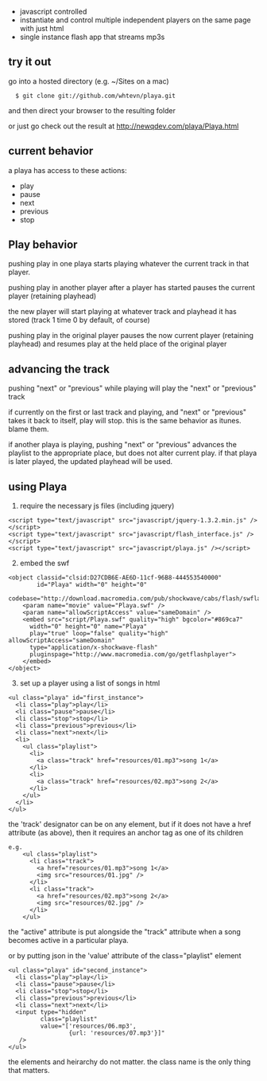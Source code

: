   - javascript controlled
  - instantiate and control multiple independent players on the same page with just html
  - single instance flash app that streams mp3s

  ## try it out
  
  go into a hosted directory (e.g. ~/Sites on a mac)
  
      $ git clone git://github.com/whtevn/playa.git

  and then direct your browser to the resulting folder

  or just go check out the result at http://newqdev.com/playa/Playa.html

  ## current behavior

  a playa has access to these actions:

  - play
  - pause
  - next
  - previous
  - stop

  ## Play behavior

  pushing play in one playa starts playing whatever the current track
  in that player.

  pushing play in another player after a player has started
  pauses the current player (retaining playhead)

  the new player will start playing at whatever track and
  playhead it has stored (track 1 time 0 by default, of course)

  pushing play in the original player pauses the now
  current player (retaining playhead) and resumes play at the held
  place of the original player


  ## advancing the track

  pushing "next" or "previous" while playing will play the "next" or "previous" track

  if currently on the first or last track and playing, and "next" or "previous" takes
  it back to itself, play will stop. this is the same behavior as itunes. blame them.

  if another playa is playing, pushing "next" or "previous" advances the playlist to
  the appropriate place, but does not alter current play. if that playa is later played,
  the updated playhead will be used.


  ## using Playa

  1. require the necessary js files (including jquery)

    <script type="text/javascript" src="javascript/jquery-1.3.2.min.js" /> </script>
    <script type="text/javascript" src="javascript/flash_interface.js" /></script>
    <script type="text/javascript" src="javascript/playa.js" /></script>

  2. embed the swf

    <object classid="clsid:D27CDB6E-AE6D-11cf-96B8-444553540000"
            id="Playa" width="0" height="0"
            codebase="http://download.macromedia.com/pub/shockwave/cabs/flash/swflash.cab">
        <param name="movie" value="Playa.swf" />
        <param name="allowScriptAccess" value="sameDomain" />
        <embed src="script/Playa.swf" quality="high" bgcolor="#869ca7"
          width="0" height="0" name="Playa" 
          play="true" loop="false" quality="high" allowScriptAccess="sameDomain"
          type="application/x-shockwave-flash"
          pluginspage="http://www.macromedia.com/go/getflashplayer">
        </embed>
    </object>

  
  3. set up a player using a list of songs in html
    
    <ul class="playa" id="first_instance">
      <li class="play">play</li>
      <li class="pause">pause</li>
      <li class="stop">stop</li>
      <li class="previous">previous</li>
      <li class="next">next</li>
      <li>
        <ul class="playlist">
          <li>
            <a class="track" href="resources/01.mp3">song 1</a>
          </li>
          <li>
            <a class="track" href="resources/02.mp3">song 2</a>
          </li>
        </ul>
      </li>
    </ul>

the 'track' designator can be on any element, but if it does not
have a href attribute (as above), then it requires an anchor tag
as one of its children

    e.g.
        <ul class="playlist">
          <li class="track">
            <a href="resources/01.mp3">song 1</a>
            <img src="resources/01.jpg" />
          </li>
          <li class="track">
            <a href="resources/02.mp3">song 2</a>
            <img src="resources/02.jpg" />
          </li>
        </ul>

the "active" attribute is put alongside the "track" attribute when a
song becomes active in a particular playa.

or by putting json in the 'value' attribute of the class="playlist" element

    <ul class="playa" id="second_instance">
      <li class="play">play</li>
      <li class="pause">pause</li>
      <li class="stop">stop</li>
      <li class="previous">previous</li>
      <li class="next">next</li>
      <input type="hidden"
             class="playlist"
             value="['resources/06.mp3',
                     {url: 'resources/07.mp3'}]"
       />
    </ul>

the elements and heirarchy do not matter.
the class name is the only thing that matters.

